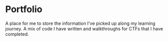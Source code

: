 # Portfolio
A place for me to store the information I've picked up along my learning journey.
A mix of code I have written and walkthroughs for CTFs that I have completed.
